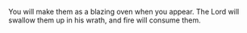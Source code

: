 You will make them as a blazing oven when you appear. The Lord will swallow them up in his wrath, and fire will consume them.
